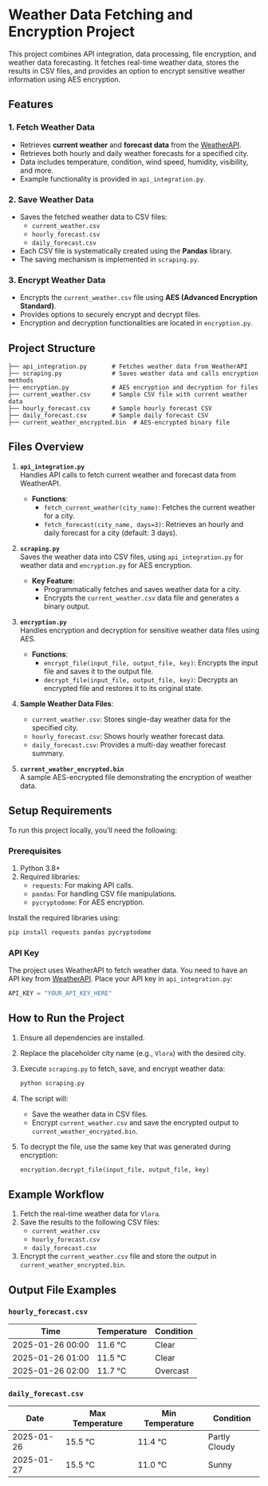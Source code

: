 # Weather Data Fetching and Encryption Project

This project combines API integration, data processing, file encryption, and weather data forecasting. It fetches real-time weather data, stores the results in CSV files, and provides an option to encrypt sensitive weather information using AES encryption.

## Features

### 1. **Fetch Weather Data**
- Retrieves **current weather** and **forecast data** from the [WeatherAPI](https://www.weatherapi.com/).
- Retrieves both hourly and daily weather forecasts for a specified city.
- Data includes temperature, condition, wind speed, humidity, visibility, and more.
- Example functionality is provided in `api_integration.py`.

### 2. **Save Weather Data**
- Saves the fetched weather data to CSV files:
  - `current_weather.csv`
  - `hourly_forecast.csv`
  - `daily_forecast.csv`
- Each CSV file is systematically created using the **Pandas** library.
- The saving mechanism is implemented in `scraping.py`.

### 3. **Encrypt Weather Data**
- Encrypts the `current_weather.csv` file using **AES (Advanced Encryption Standard)**.
- Provides options to securely encrypt and decrypt files.
- Encryption and decryption functionalities are located in `encryption.py`.

## Project Structure

```plaintext
├── api_integration.py       # Fetches weather data from WeatherAPI
├── scraping.py              # Saves weather data and calls encryption methods
├── encryption.py            # AES encryption and decryption for files
├── current_weather.csv      # Sample CSV file with current weather data
├── hourly_forecast.csv      # Sample hourly forecast CSV
├── daily_forecast.csv       # Sample daily forecast CSV
├── current_weather_encrypted.bin  # AES-encrypted binary file
```

## Files Overview

1. **`api_integration.py`**  
   Handles API calls to fetch current weather and forecast data from WeatherAPI.  
   - **Functions**:
     - `fetch_current_weather(city_name)`: Fetches the current weather for a city.
     - `fetch_forecast(city_name, days=3)`: Retrieves an hourly and daily forecast for a city (default: 3 days).

2. **`scraping.py`**  
   Saves the weather data into CSV files, using `api_integration.py` for weather data and `encryption.py` for AES encryption.  
   - **Key Feature**:
     - Programmatically fetches and saves weather data for a city.
     - Encrypts the `current_weather.csv` data file and generates a binary output.

3. **`encryption.py`**  
   Handles encryption and decryption for sensitive weather data files using AES.  
   - **Functions**:
     - `encrypt_file(input_file, output_file, key)`: Encrypts the input file and saves it to the output file.
     - `decrypt_file(input_file, output_file, key)`: Decrypts an encrypted file and restores it to its original state.

4. **Sample Weather Data Files**:
   - `current_weather.csv`: Stores single-day weather data for the specified city.
   - `hourly_forecast.csv`: Shows hourly weather forecast data.
   - `daily_forecast.csv`: Provides a multi-day weather forecast summary.

5. **`current_weather_encrypted.bin`**  
   A sample AES-encrypted file demonstrating the encryption of weather data.

## Setup Requirements

To run this project locally, you’ll need the following:

### Prerequisites
1. Python 3.8+
2. Required libraries:
   - `requests`: For making API calls.
   - `pandas`: For handling CSV file manipulations.
   - `pycryptodome`: For AES encryption.

Install the required libraries using:
```bash
pip install requests pandas pycryptodome
```

### API Key
The project uses WeatherAPI to fetch weather data. You need to have an API key from [WeatherAPI](https://www.weatherapi.com/). Place your API key in `api_integration.py`:
```python
API_KEY = "YOUR_API_KEY_HERE"
```

## How to Run the Project

1. Ensure all dependencies are installed.
2. Replace the placeholder city name (e.g., `Vlora`) with the desired city.
3. Execute `scraping.py` to fetch, save, and encrypt weather data:
   ```bash
   python scraping.py
   ```
4. The script will:
   - Save the weather data in CSV files.
   - Encrypt `current_weather.csv` and save the encrypted output to `current_weather_encrypted.bin`.

5. To decrypt the file, use the same key that was generated during encryption:
   ```python
   encryption.decrypt_file(input_file, output_file, key)
   ```

## Example Workflow

1. Fetch the real-time weather data for `Vlora`.
2. Save the results to the following CSV files:
   - `current_weather.csv`
   - `hourly_forecast.csv`
   - `daily_forecast.csv`
3. Encrypt the `current_weather.csv` file and store the output in `current_weather_encrypted.bin`.

## Output File Examples

### `hourly_forecast.csv`
| Time              | Temperature | Condition       |
|-------------------|-------------|-----------------|
| 2025-01-26 00:00 | 11.6 °C     | Clear           |
| 2025-01-26 01:00 | 11.5 °C     | Clear           |
| 2025-01-26 02:00 | 11.7 °C     | Overcast        |

### `daily_forecast.csv`
| Date         | Max Temperature | Min Temperature | Condition       |
|--------------|-----------------|-----------------|-----------------|
| 2025-01-26   | 15.5 °C         | 11.4 °C         | Partly Cloudy   |
| 2025-01-27   | 15.5 °C         | 11.0 °C         | Sunny           |


